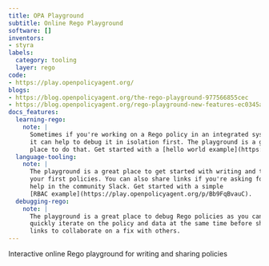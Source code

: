 ```yaml
---
title: OPA Playground
subtitle: Online Rego Playground
software: []
inventors:
- styra
labels:
  category: tooling
  layer: rego
code:
- https://play.openpolicyagent.org/
blogs:
- https://blog.openpolicyagent.org/the-rego-playground-977566855cec
- https://blog.openpolicyagent.org/rego-playground-new-features-ec0345a73b9e
docs_features:
  learning-rego:
    note: |
      Sometimes if you're working on a Rego policy in an integrated system
      it can help to debug it in isolation first. The playground is a great
      place to do that. Get started with a [hello world example](https://play.openpolicyagent.org/).
  language-tooling:
    note: |
      The playground is a great place to get started with writing and testing
      your first policies. You can also share links if you're asking for
      help in the community Slack. Get started with a simple
      [RBAC example](https://play.openpolicyagent.org/p/Bb9FqBvauC).
  debugging-rego:
    note: |
      The playground is a great place to debug Rego policies as you can
      quickly iterate on the policy and data at the same time before sharing
      links to collaborate on a fix with others.
---
```

Interactive online Rego playground for writing and sharing policies

